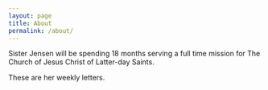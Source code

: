 ```yaml
---
layout: page
title: About
permalink: /about/
---
```


Sister Jensen will be spending 18 months serving a full time mission
for The Church of Jesus Christ of Latter-day Saints.

These are her weekly letters. 
